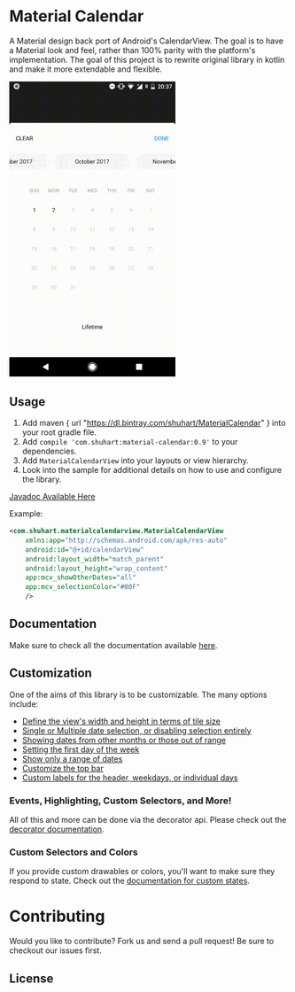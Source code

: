 Material Calendar 
======================

A Material design back port of Android's CalendarView. The goal is to have a Material look
and feel, rather than 100% parity with the platform's implementation. The goal of this project is to rewrite original library in kotlin and make it more extendable and flexible.

<img src="/images/bottomsheet.gif" alt="Range selection mode with BottomSheet" width="300px" />

Usage
-----

1. Add maven { url "https://dl.bintray.com/shuhart/MaterialCalendar" } into your root gradle file.
1. Add `compile 'com.shuhart:material-calendar:0.9'` to your dependencies.
2. Add `MaterialCalendarView` into your layouts or view hierarchy.
3. Look into the sample for additional details on how to use and configure the library.


[Javadoc Available Here](http://prolificinteractive.github.io/material-calendarview/)

Example:

```xml
<com.shuhart.materialcalendarview.MaterialCalendarView
    xmlns:app="http://schemas.android.com/apk/res-auto"
    android:id="@+id/calendarView"
    android:layout_width="match_parent"
    android:layout_height="wrap_content"
    app:mcv_showOtherDates="all"
    app:mcv_selectionColor="#00F"
    />
```

Documentation
-------------

Make sure to check all the documentation available [here](docs/README.md).

Customization
-------------

One of the aims of this library is to be customizable. The many options include:

* [Define the view's width and height in terms of tile size](docs/CUSTOMIZATION.md#tile-size)
* [Single or Multiple date selection, or disabling selection entirely](docs/CUSTOMIZATION.md#date-selection)
* [Showing dates from other months or those out of range](docs/CUSTOMIZATION.md#showing-other-dates)
* [Setting the first day of the week](docs/CUSTOMIZATION_BUILDER.md#first-day-of-the-week)
* [Show only a range of dates](docs/CUSTOMIZATION_BUILDER.md#date-ranges)
* [Customize the top bar](docs/CUSTOMIZATION.md#monthIndicatorView-options)
* [Custom labels for the header, weekdays, or individual days](docs/CUSTOMIZATION.md#custom-labels)


### Events, Highlighting, Custom Selectors, and More!

All of this and more can be done via the decorator api. Please check out the [decorator documentation](docs/DECORATORS.md).

### Custom Selectors and Colors

If you provide custom drawables or colors, you'll want to make sure they respond to state.
Check out the [documentation for custom states](docs/CUSTOM_SELECTORS.md).

Contributing
============

Would you like to contribute? Fork us and send a pull request! Be sure to checkout our issues first.

## License

[LICENSE]: /LICENSE
